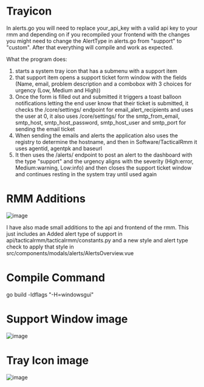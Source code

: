 # Trayicon
In alerts.go you will need to replace your_api_key with a valid api key to your rmm and depending on if you recompiled your frontend with the changes you might need to change the AlertType in alerts.go from "support" to "custom". After that everything will compile and work as expected.

What the program does:
1. starts a system tray icon that has a submenu with a support item
2. that support item opens a support ticket form window with the fields (Name, email, problem description and a combobox with 3 choices for urgency (Low, Medium and High))
3. Once the form is filled out and submitted it triggers a toast balloon notifications letting the end user know that their ticket is submitted, it checks the /core/settings/ endpoint for email_alert_recipients and uses the user at 0, it also uses /core/settings/ for the smtp_from_email, smtp_host, smtp_host_password, smtp_host_user and smtp_port for sending the email ticket
4. When sending the emails and alerts the application also uses the registry to determine the hostname, and then in Software/TacticalRmm it uses agentid, agentpk and baseurl
5. It then uses the /alerts/ endpoint to post an alert to the dashboard with the type "support" and the urgency aligns with the severity (High:error, Medium:warning, Low:info) and then closes the support ticket window and continues resting in the system tray until used again


# RMM Additions
![image](https://github.com/conlan0/Trayicon/assets/87742085/2580a003-baee-4107-a46b-7084cfc21ce7)

I have also made small additions to the api and frontend of the rmm. This just includes an Added alert type of support in api/tacticalrmm/tacticalrmm/constants.py and a new style and alert type check to apply that style in src/components/modals/alerts/AlertsOverview.vue

# Compile Command
go build -ldflags "-H=windowsgui"

# Support Window image
![image](https://github.com/conlan0/Trayicon/assets/87742085/c39de80c-af47-4666-bc9a-13066a28808f)

# Tray Icon image
![image](https://github.com/conlan0/Trayicon/assets/87742085/3a6c68fe-2c2e-4fdd-b409-18a98542890d)
